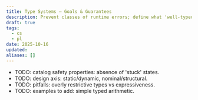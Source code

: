 ```yaml
---
title: Type Systems — Goals & Guarantees
description: Prevent classes of runtime errors; define what 'well-typed' programs can’t do.
draft: true
tags:
  - cs
  - pl
date: 2025-10-16
updated:
aliases: []
---
```

- TODO: catalog safety properties: absence of 'stuck' states.
- TODO: design axis: static/dynamic, nominal/structural.
- TODO: pitfalls: overly restrictive types vs expressiveness.
- TODO: examples to add: simple typed arithmetic.
